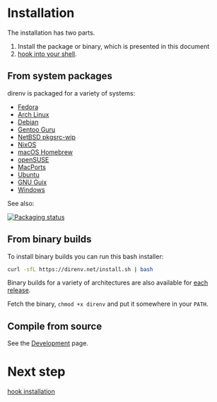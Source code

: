 # Installation

The installation has two parts.

1. Install the package or binary, which is presented in this document
2. [hook into your shell](hook.md).

## From system packages

direnv is packaged for a variety of systems:

* [Fedora](https://src.fedoraproject.org/rpms/direnv)
* [Arch Linux](https://archlinux.org/packages/extra/x86_64/direnv/)
* [Debian](https://packages.debian.org/search?keywords=direnv&searchon=names&suite=all&section=all)
* [Gentoo Guru](https://wiki.gentoo.org/wiki/Project:GURU/Information_for_End_Users)
* [NetBSD pkgsrc-wip](http://www.pkgsrc.org/wip/)
* [NixOS](https://search.nixos.org/options?query=programs.direnv)
* [macOS Homebrew](https://formulae.brew.sh/formula/direnv#default)
* [openSUSE](https://build.opensuse.org/package/show/openSUSE%3AFactory/direnv)
* [MacPorts](https://ports.macports.org/port/direnv/)
* [Ubuntu](https://packages.ubuntu.com/search?keywords=direnv&searchon=names&suite=all&section=all)
* [GNU Guix](https://packages.guix.gnu.org/search/?query=direnv)
* [Windows](https://github.com/microsoft/winget-pkgs/tree/master/manifests/d/direnv/direnv)

See also:

[![Packaging status](https://repology.org/badge/vertical-allrepos/direnv.svg)](https://repology.org/metapackage/direnv)

## From binary builds

To install binary builds you can run this bash installer:

```sh
curl -sfL https://direnv.net/install.sh | bash
```

Binary builds for a variety of architectures are also available for
[each release](https://github.com/direnv/direnv/releases).

Fetch the binary, `chmod +x direnv` and put it somewhere in your `PATH`.

## Compile from source

See the [Development](development.md) page.

# Next step

[hook installation](hook.md)
